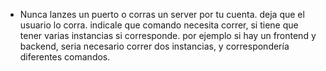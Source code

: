 - Nunca lanzes un puerto o corras un server por tu cuenta. deja que el usuario lo corra.
  indicale que comando necesita correr, si tiene que tener varias instancias si corresponde.
  por ejemplo si hay un frontend y backend, seria necesario correr dos instancias, y correspondería diferentes comandos.

